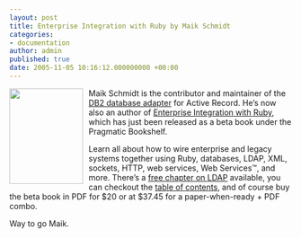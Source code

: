 ```yaml
---
layout: post
title: Enterprise Integration with Ruby by Maik Schmidt
categories:
- documentation
author: admin
published: true
date: 2005-11-05 10:16:12.000000000 +00:00
---
```

<p><a href="http://pragmaticprogrammer.com/titles/fr_eir/index.html"><img src="http://www.pragmaticprogrammer.com/images/fr_eir_medium.jpg" width="131" height="170" border="0" align="left" style="margin-right: 10px" /></a>Maik Schmidt is the contributor and maintainer of the <a href="http://api.rubyonrails.org/classes/ActiveRecord/ConnectionAdapters/DB2Adapter.html">DB2 database adapter</a> for Active Record. He&#8217;s now also an author of <a href="http://pragmaticprogrammer.com/titles/fr_eir/index.html">Enterprise Integration with Ruby</a>, which has just been released as a beta book under the Pragmatic Bookshelf.</p>
<p>Learn all about how to wire enterprise and legacy systems together using Ruby, databases, <span class="caps">LDAP</span>, <span class="caps">XML</span>, sockets, <span class="caps">HTTP</span>, web services, Web Services&#8482;, and more. There&#8217;s a <a href="http://media.pragprog.com/titles/fr_eir/ldap.pdf">free chapter on <span class="caps">LDAP</span></a> available, you can checkout the <a href="http://media.pragprog.com/titles/fr_eir/contents.pdf">table of contents</a>, and of course buy the beta book in <span class="caps">PDF</span> for $20 or at $37.45 for a paper-when-ready + <span class="caps">PDF</span> combo.</p>
<p>Way to go Maik.</p>